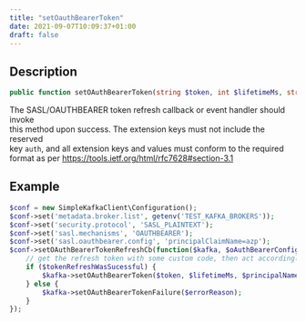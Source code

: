 ```yaml
---
title: "setOauthBearerToken"
date: 2021-09-07T10:09:37+01:00
draft: false
---
```

## Description
```php
public function setOAuthBearerToken(string $token, int $lifetimeMs, string $principalName, ?array $extensions = null): void {}
```
The SASL/OAUTHBEARER token refresh callback or event handler should invoke  
this method upon success. The extension keys must not include the reserved  
key `auth`, and all extension keys and values must conform to the required  
format as per https://tools.ietf.org/html/rfc7628#section-3.1
## Example
```php
$conf = new SimpleKafkaClient\Configuration();
$conf->set('metadata.broker.list', getenv('TEST_KAFKA_BROKERS'));
$conf->set('security.protocol', 'SASL_PLAINTEXT');
$conf->set('sasl.mechanisms', 'OAUTHBEARER');
$conf->set('sasl.oauthbearer.config', 'principalClaimName=azp');
$conf->setOAuthBearerTokenRefreshCb(function($kafka, $oAuthBearerConfig) {
    // get the refresh token with some custom code, then act accordingly
    if ($tokenRefreshWasSucessful) {
        $kafka->setOAuthBearerToken($token, $lifetimeMs, $principalName, $extensions);
    } else {
        $kafka->setOAuthBearerTokenFailure($errorReason);
    }
});
```